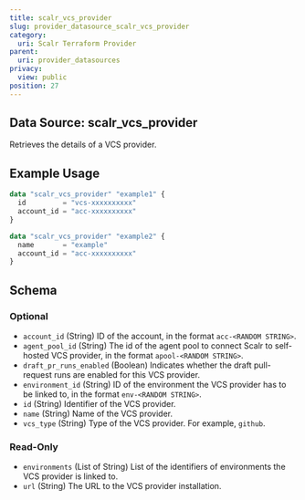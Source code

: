 ```yaml
---
title: scalr_vcs_provider
slug: provider_datasource_scalr_vcs_provider
category:
  uri: Scalr Terraform Provider
parent:
  uri: provider_datasources
privacy:
  view: public
position: 27
---
```

## Data Source: scalr_vcs_provider

Retrieves the details of a VCS provider.

## Example Usage

```terraform
data "scalr_vcs_provider" "example1" {
  id         = "vcs-xxxxxxxxxx"
  account_id = "acc-xxxxxxxxxx"
}

data "scalr_vcs_provider" "example2" {
  name       = "example"
  account_id = "acc-xxxxxxxxxx"
}
```

<!-- schema generated by tfplugindocs -->
## Schema

### Optional

- `account_id` (String) ID of the account, in the format `acc-<RANDOM STRING>`.
- `agent_pool_id` (String) The id of the agent pool to connect Scalr to self-hosted VCS provider, in the format `apool-<RANDOM STRING>`.
- `draft_pr_runs_enabled` (Boolean) Indicates whether the draft pull-request runs are enabled for this VCS provider.
- `environment_id` (String) ID of the environment the VCS provider has to be linked to, in the format `env-<RANDOM STRING>`.
- `id` (String) Identifier of the VCS provider.
- `name` (String) Name of the VCS provider.
- `vcs_type` (String) Type of the VCS provider. For example, `github`.

### Read-Only

- `environments` (List of String) List of the identifiers of environments the VCS provider is linked to.
- `url` (String) The URL to the VCS provider installation.
